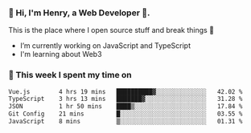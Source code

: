<!-- [![Click to enter my website](https://github.com/zh30/zh30/assets/7930156/bb82b0df-3fb8-4136-8522-734cd2b27f6a)](https://blog.zhanghe.dev) -->

### 👋 Hi, I'm Henry, a Web Developer 🚀.

This is the place where I open source stuff and break things :rofl:

- I’m currently working on JavaScript and TypeScript
- I'm learning about Web3 

### 💪 This week I spent my time on

<!--START_SECTION:waka-->

```txt
Vue.js        4 hrs 19 mins   ██████████▓░░░░░░░░░░░░░░   42.02 %
TypeScript    3 hrs 13 mins   ███████▓░░░░░░░░░░░░░░░░░   31.28 %
JSON          1 hr 50 mins    ████▒░░░░░░░░░░░░░░░░░░░░   17.84 %
Git Config    21 mins         █░░░░░░░░░░░░░░░░░░░░░░░░   03.55 %
JavaScript    8 mins          ▒░░░░░░░░░░░░░░░░░░░░░░░░   01.31 %
```

<!--END_SECTION:waka-->
